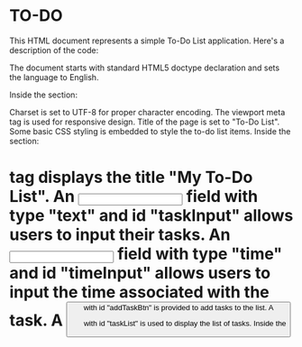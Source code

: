 # TO-DO

This HTML document represents a simple To-Do List application. Here's a description of the code:

The document starts with standard HTML5 doctype declaration and sets the language to English.

Inside the <head> section:

Charset is set to UTF-8 for proper character encoding.
The viewport meta tag is used for responsive design.
Title of the page is set to "To-Do List".
Some basic CSS styling is embedded to style the to-do list items.
Inside the <body> section:

<h1> tag displays the title "My To-Do List".
An <input> field with type "text" and id "taskInput" allows users to input their tasks.
An <input> field with type "time" and id "timeInput" allows users to input the time associated with the task.
A <button> with id "addTaskBtn" is provided to add tasks to the list.
A <ul> with id "taskList" is used to display the list of tasks.
Inside the <script> tag:

JavaScript code is used to handle the functionality of the To-Do List.
It listens for the "DOMContentLoaded" event to ensure all DOM elements are loaded before executing the script.
It initializes variables for the task input, time input, add task button, and task list.
The addTask() function is defined to add a new task to the list.
The editTask() function is defined to allow users to edit tasks by clicking on them.
Event listeners are set up for clicking the "Add Task" button and pressing Enter in the task input field to add tasks.
When a task is added, it creates a new list item (<li>) containing the task text, time, and a delete button.
Clicking the delete button removes the task from the list.
Clicking on a task item allows the user to edit the task text and time.
Overall, this code creates a simple interactive To-Do List where users can add tasks, specify times, delete tasks, and edit existing tasks.
